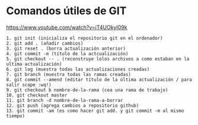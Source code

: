 # Comandos útiles de GIT
https://www.youtube.com/watch?v=iT4UOkyI09k


    1. git init (inicializa el repositorio git en el ordenador)
    2. git add . (añadir cambios)
    3. git reset . (borra actualización anterior)
    4. git commit -m (título de la actcualización)
    5. git checkout -- . (reconstruye lolos archivos a como estaban en la ultima actualización)
    6. git log (muestra todas las actualizaciones creadas)
    7. git branch (muestra todas las ramas creadas)
    8. git commit --amend (editar título de la última actualización / para salir scape :wq!)
    9. git checkout b nombre-de-la-rama (cea una rama de trabajo)
    10. git checkout master
    11. git branch -d nombre-de-la-rama-a-borrar
    12. git push (agrega cambios a repositorio github)
    13. git commit -am (es como hacer git add. y git commit -m al mismo tiempo)



